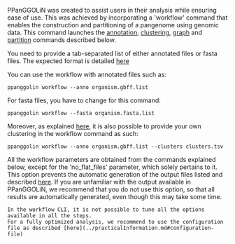 PPanGGOLiN was created to assist users in their analysis while ensuring ease of use. 
This was achieved by incorporating a 'workflow' command that enables the construction and partitioning of a pangenome using genomic data. 
This command launches the [annotation](./pangenomeAnalyses.md#annotation), [clustering](./pangenomeAnalyses.md#clustering), [graph](./pangenomeAnalyses.md#graph) and [partition](./pangenomeAnalyses.md#partition) commands described below.

You need to provide a tab-separated list of either annotated files or fasta files. The expected format is detailed [here](./pangenomeAnalyses.md#annotation)

You can use the workflow with annotated files such as: 
```
ppanggolin workflow --anno organism.gbff.list
```

For fasta files, you have to change for this command: 
```
ppanggolin workflow --fasta organism.fasta.list
```

Moreover, as explained [here](./pangenomeAnalyses.md#read-clustering), it is also possible to provide your own clustering in the workflow command as such:

```
ppanggolin workflow --anno organism.gbff.list --clusters clusters.tsv
```

All the workflow parameters are obtained from the commands explained below, except for the 'no_flat_files' parameter, which solely pertains to it. This option prevents the automatic generation of the output files listed and described [here](./pangenomeAnalyses.md#pangenome-outputs).
If you are unfamiliar with the output available in PPanGGOLiN, we recommend that you do not use this option, so that all results are automatically generated, even though this may take some time.

```{tip}
In the workflow CLI, it is not possible to tune all the options available in all the steps. 
For a fully optimized analysis, we recommend to use the configuration file as described [here](../practicalInformation.md#configuration-file)
```
